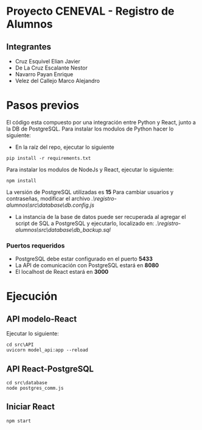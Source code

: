 # Proyecto CENEVAL -  Registro de Alumnos

## Integrantes
- Cruz Esquivel Elian Javier
- De La Cruz Escalante Nestor
- Navarro Payan Enrique 
- Velez del Callejo Marco Alejandro

# Pasos previos

El código esta compuesto por una integración entre Python y React, junto a la DB de PostgreSQL. 
Para instalar los modulos de Python hacer lo siguiente:
- En la raíz del repo, ejecutar lo siguiente
```console
pip install -r requirements.txt
```

Para instalar los modulos de NodeJs y React, ejecutar lo siguiente:
```console
npm install
```

La versión de PostgreSQL utilizadas es **15**
Para cambiar usuarios y contraseñas, modificar el archivo _.\registro-alumnos\src\database\db.config.js_

- La instancia de la base de datos puede ser recuperada al agregar el script de SQL a PostgreSQL y ejecutarlo, localizado en: _.\registro-alumnos\src\database\db_backup.sql_

### Puertos requeridos
- PostgreSQL debe estar configurado en el puerto **5433**
- La API de comunicación con PostgreSQL estará en **8080**
- El localhost de React estará en **3000**

# Ejecución
## API modelo-React
Ejecutar lo siguiente:
```console
cd src\API
uvicorn model_api:app --reload
```

## API React-PostgreSQL
```console
cd src\database
node postgres_comm.js
```

## Iniciar React
```console
npm start
```

